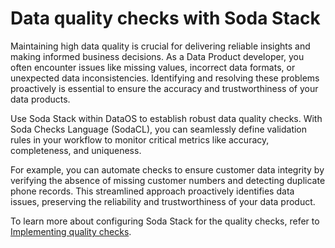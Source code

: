 # Data quality checks with Soda Stack

Maintaining high data quality is crucial for delivering reliable insights and making informed business decisions. As a Data Product developer, you often encounter issues like missing values, incorrect data formats, or unexpected data inconsistencies. Identifying and resolving these problems proactively is essential to ensure the accuracy and trustworthiness of your data products.

Use Soda Stack within DataOS to establish robust data quality checks. With Soda Checks Language (SodaCL), you can seamlessly define validation rules in your workflow to monitor critical metrics like accuracy, completeness, and uniqueness.

For example, you can automate checks to ensure customer data integrity by verifying the absence of missing customer numbers and detecting duplicate phone records. This streamlined approach proactively identifies data issues, preserving the reliability and trustworthiness of your data product.

To learn more about configuring Soda Stack for the quality checks, refer to [Implementing quality checks](/learn/dp_developer_learn_track/quality_check/).